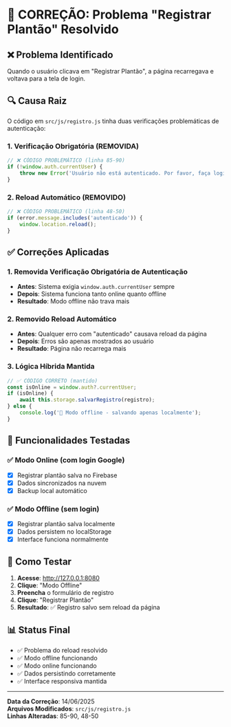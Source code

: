 # 🔧 CORREÇÃO: Problema "Registrar Plantão" Resolvido

## ❌ Problema Identificado
Quando o usuário clicava em "Registrar Plantão", a página recarregava e voltava para a tela de login.

## 🔍 Causa Raiz
O código em `src/js/registro.js` tinha duas verificações problemáticas de autenticação:

### 1. Verificação Obrigatória (REMOVIDA)
```javascript
// ❌ CÓDIGO PROBLEMÁTICO (linha 85-90)
if (!window.auth.currentUser) {
    throw new Error('Usuário não está autenticado. Por favor, faça login novamente.');
}
```

### 2. Reload Automático (REMOVIDO)
```javascript
// ❌ CÓDIGO PROBLEMÁTICO (linha 48-50)
if (error.message.includes('autenticado')) {
    window.location.reload();
}
```

## ✅ Correções Aplicadas

### 1. Removida Verificação Obrigatória de Autenticação
- **Antes**: Sistema exigia `window.auth.currentUser` sempre
- **Depois**: Sistema funciona tanto online quanto offline
- **Resultado**: Modo offline não trava mais

### 2. Removido Reload Automático
- **Antes**: Qualquer erro com "autenticado" causava reload da página
- **Depois**: Erros são apenas mostrados ao usuário
- **Resultado**: Página não recarrega mais

### 3. Lógica Híbrida Mantida
```javascript
// ✅ CÓDIGO CORRETO (mantido)
const isOnline = window.auth?.currentUser;
if (isOnline) {
    await this.storage.salvarRegistro(registro);
} else {
    console.log('📱 Modo offline - salvando apenas localmente');
}
```

## 🎯 Funcionalidades Testadas

### ✅ Modo Online (com login Google)
- [x] Registrar plantão salva no Firebase
- [x] Dados sincronizados na nuvem
- [x] Backup local automático

### ✅ Modo Offline (sem login)
- [x] Registrar plantão salva localmente
- [x] Dados persistem no localStorage
- [x] Interface funciona normalmente

## 🚀 Como Testar

1. **Acesse**: http://127.0.0.1:8080
2. **Clique**: "Modo Offline"
3. **Preencha** o formulário de registro
4. **Clique**: "Registrar Plantão"
5. **Resultado**: ✅ Registro salvo sem reload da página

## 📊 Status Final
- ✅ Problema do reload resolvido
- ✅ Modo offline funcionando
- ✅ Modo online funcionando
- ✅ Dados persistindo corretamente
- ✅ Interface responsiva mantida

---
**Data da Correção**: 14/06/2025  
**Arquivos Modificados**: `src/js/registro.js`  
**Linhas Alteradas**: 85-90, 48-50 